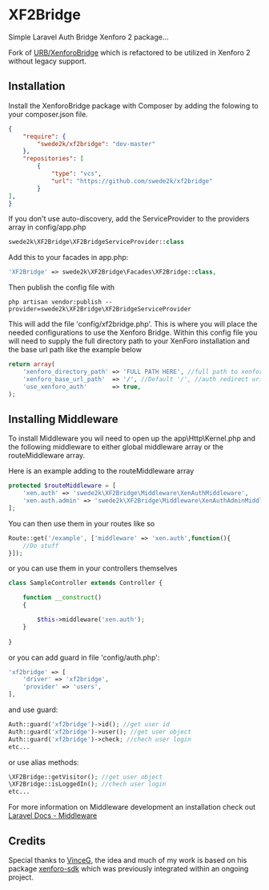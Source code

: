 XF2Bridge
=========
Simple Laravel Auth Bridge Xenforo 2 package...

Fork of [URB/XenforoBridge](https://github.com/UnderRatedBrilliance/XenforoBridge) which is refactored to be utilized in Xenforo 2 without legacy support.

Installation
------------

Install the XenforoBridge package with Composer by adding the folowing to your composer.json file.

```json
{
    "require": {
        "swede2k/xf2bridge": "dev-master"
    },
    "repositories": [
        { 
            "type": "vcs",
            "url": "https://github.com/swede2k/xf2bridge"
        }
],
}
```

If you don't use auto-discovery, add the ServiceProvider to the providers array in config/app.php

```php
swede2k\XF2Bridge\XF2BridgeServiceProvider::class
```
Add this to your facades in app.php:
```php
'XF2Bridge' => swede2k\XF2Bridge\Facades\XF2Bridge::class,
```
Then publish the config file with
```
php artisan vendor:publish --provider=swede2k\XF2Bridge\XF2BridgeServiceProvider
```

This will add the file 'config/xf2bridge.php'. This is where you will place the needed configurations to use the Xenforo Bridge.
Within this config file you will need to supply the full directory path to your XenForo installation and the base url path like the example below

```php
return array(
    'xenforo_directory_path' => 'FULL PATH HERE', //full path to xenforo 2 forum
    'xenforo_base_url_path'  => '/', //Default '/', //auth redirect uri
    'use_xenforo_auth'       => true,
);
```

Installing Middleware
---------------------
To install Middleware you wil need to open up the app\Http\Kernel.php and the following middleware to either global middleware array
or the routeMiddleware array.

Here is an example adding to the routeMiddleware array

```php
protected $routeMiddleware = [
    'xen.auth' => 'swede2k\XF2Bridge\Middleware\XenAuthMiddleware',
    'xen.auth.admin' => 'swede2k\XF2Bridge\Middleware\XenAuthAdminMiddleware',
];
```

You can then use them in your routes like so
```php
Route::get('/example', ['middleware' => 'xen.auth',function(){
	//Do stuff
}]);
```

or you can use them in your controllers themselves

```php
class SampleController extends Controller {

    function __construct()
    {

        $this->middleware('xen.auth');
    }
    
}
```

or you can add guard in file 'config/auth.php':
```php
'xf2bridge' => [
    'driver' => 'xf2bridge',
    'provider' => 'users',
],
```
and use guard: 
```php
Auth::guard('xf2bridge')->id(); //get user id
Auth::guard('xf2bridge')->user(); //get user object
Auth::guard('xf2bridge')->check; //chech user login
etc...
```

or use alias methods:
```php
\XF2Bridge::getVisitor(); //get user object
\XF2Bridge::isLoggedIn(); //chech user login
etc...
```

For more information on Middleware development an installation check out [Laravel Docs - Middleware](http://laravel.com/docs/5.1/middleware)

Credits
-------

Special thanks to [VinceG](https://github.com/VinceG), the idea and much of my work is based on his package [xenforo-sdk](https://github.com/VinceG/xenforo-sdk) which was previously integrated within an ongoing project.
